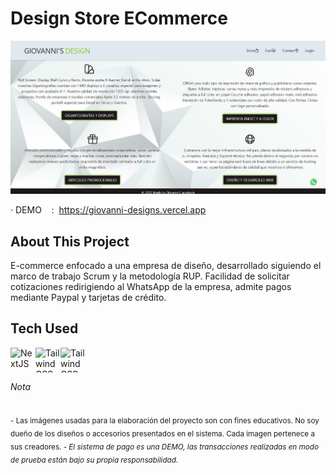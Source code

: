 # Design Store ECommerce

![giovanni's designs](/public/app.png)

· DEMO    :  https://giovanni-designs.vercel.app

## About This Project

E-commerce enfocado a una empresa de diseño, desarrollado siguiendo el marco de trabajo Scrum y la metodología RUP. Facilidad de solicitar cotizaciones redirigiendo al WhatsApp de la empresa, admite pagos mediante Paypal y tarjetas de crédito.

## Tech Used
<img align="left" alt="NextJS" width="40px" height="40px" src="https://seeklogo.com/images/N/next-js-logo-8FCFF51DD2-seeklogo.com.png" />
<img align="left" alt="Tailwind CSS" width="40px" height="40px" src="https://upload.wikimedia.org/wikipedia/commons/d/d5/Tailwind_CSS_Logo.svg" />
<img align="left" alt="Tailwind CSS" width="40px" height="40px" src="https://cdn.iconscout.com/icon/free/png-256/mongodb-5-1175140.png" />

<br/>
<br/>

###### Nota

<sub>- Las imágenes usadas para la elaboración del proyecto son con fines educativos.
  No soy dueño de los diseños o accesorios presentados en el sistema. Cada imagen pertenece a sus creadores. *- El sistema de pago es una DEMO, las transacciones realizadas en modo de prueba están bajo su propia responsabilidad.*
</sub>
